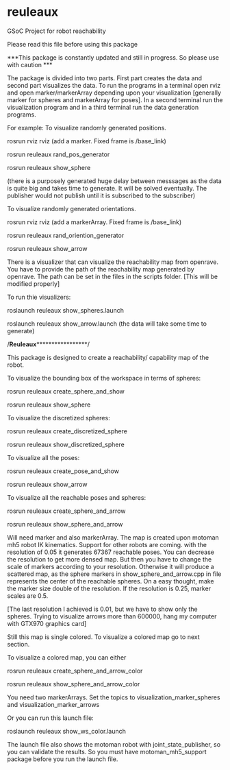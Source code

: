 # reuleaux
GSoC Project for robot reachability

Please read this file before using this package

***This package is constantly updated and still in progress. So please use with caution ***



The package is divided into two parts. First part creates the data and second part visualizes the data. To run the programs in a terminal open rviz and open marker/markerArray depending upon your visualization [generally marker for spheres and markerArray for poses]. In a second terminal run the visualization program and in a third terminal run the data generation programs.

For example: To visualize randomly generated positions.

rosrun rviz rviz (add a marker. Fixed frame is /base_link)

rosrun reuleaux rand_pos_generator

rosrun reuleaux show_sphere

(there is a purposely generated huge delay between messsages as the data is quite big and takes time to generate. It will be solved eventually. The publisher would not publish until it is subscribed to the subscriber)

To visualize randomly generated orientations.

rosrun rviz rviz (add a markerArray. Fixed frame is /base_link)

rosrun reuleaux rand_oriention_generator 

rosrun reuleaux show_arrow



There is a visualizer that can visualize the reachability map from openrave. You have to provide the path of the reachability map generated by openrave. The path can be set in the files in the scripts folder. [This will be modified properly]

To run thie visualizers:

roslaunch reuleaux show_spheres.launch

roslaunch reuleaux show_arrow.launch (the data will take some time to generate)

/**********************Reuleaux***************************************/

This package is designed to create a reachability/ capability map of the robot. 

To visualize the bounding box of the workspace in terms of spheres:

rosrun reuleaux create_sphere_and_show

rosrun reuleaux show_sphere

To visualize the discretized spheres:

rosrun reuleaux create_discretized_sphere

rosrun reuleaux show_discretized_sphere


To visualize all the poses:

rosrun reuleaux create_pose_and_show

rosrun reuleaux show_arrow


To visualize all the reachable poses and spheres:

rosrun reuleaux create_sphere_and_arrow

rosrun reuleaux show_sphere_and_arrow

Will need marker and also markerArray. The map is created upon motoman mh5 robot IK kinematics. Support for other robots are coming. with the resolution of 0.05 it generates 67367 reachable poses. You can decrease the resolution to get more densed map. But then you have to change the scale of markers according to your resolution. Otherwise it will produce a scattered map, as the sphere markers in show_sphere_and_arrow.cpp in file represents the center of the reachable spheres. On a easy thought, make the marker size double of the resolution. If the resolution is 0.25, marker scales are 0.5. 

 [The last resolution I achieved is 0.01, but we have to show only the spheres. Trying to visualize arrows more than 600000, hang my computer with GTX970 graphics card]


Still this map is single colored. To visualize a colored map go to next section.

To visualize a colored map, you can either 


rosrun reuleaux create_sphere_and_arrow_color

rosrun reuleaux show_sphere_and_arrow_color


You need two markerArrays. Set the topics to visualization_marker_spheres and visualization_marker_arrows

Or you can run this launch file:

roslaunch reuleaux show_ws_color.launch


The launch file also shows the motoman robot with joint_state_publisher, so you can validate the results. So you must have motoman_mh5_support package before you run the launch file.





